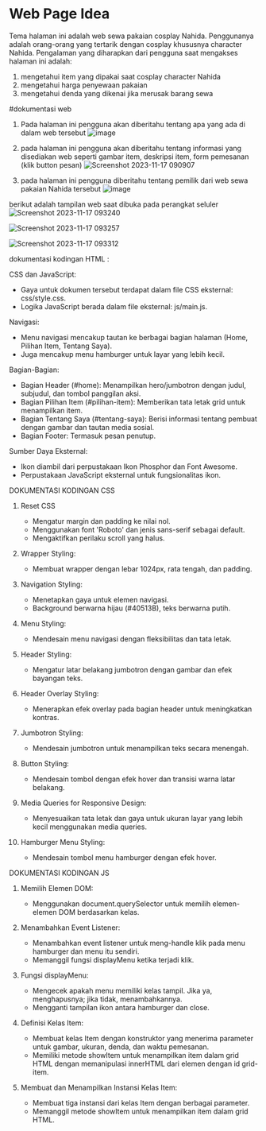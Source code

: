 # Web Page Idea
Tema halaman ini adalah web sewa pakaian cosplay Nahida. Penggunanya adalah orang-orang yang tertarik dengan cosplay khususnya character Nahida. 
Pengalaman yang diharapkan dari pengguna saat mengakses halaman ini adalah:
1. mengetahui item yang dipakai saat cosplay character Nahida
2. mengetahui harga penyewaan pakaian
3. mengetahui denda yang dikenai jika merusak barang sewa

#dokumentasi web 

1) Pada halaman ini pengguna akan diberitahu tentang apa yang ada di dalam web tersebut
![image](https://github.com/Unixhuman/UTS-Pemograman-Web/assets/146809846/5332187d-bc04-4ecf-ba7a-80c1ea0be633)

2) pada halaman ini pengguna akan diberitahu tentang informasi yang disediakan web seperti gambar item, deskripsi item, form pemesanan (klik button pesan)
![Screenshot 2023-11-17 090907](https://github.com/Unixhuman/UTS-Pemograman-Web/assets/146809846/2ec19972-53a6-4314-accd-71e45c7057c8)

3) pada halaman ini pengguna diberitahu tentang pemilik dari web sewa pakaian Nahida tersebut
![image](https://github.com/Unixhuman/UTS-Pemograman-Web/assets/146809846/3e58cc1b-c0db-42fd-85f7-3d01ac6ef7ca)

berikut adalah tampilan web saat dibuka pada perangkat seluler
![Screenshot 2023-11-17 093240](https://github.com/Unixhuman/UTS-Pemograman-Web/assets/146809846/352c5ee3-c33f-4137-accf-2e772138c1db)

![Screenshot 2023-11-17 093257](https://github.com/Unixhuman/UTS-Pemograman-Web/assets/146809846/311c3195-3c87-458e-a904-6292ea77ca1a)

![Screenshot 2023-11-17 093312](https://github.com/Unixhuman/UTS-Pemograman-Web/assets/146809846/e75b0213-f96b-452c-994e-f3976883332f)

dokumentasi kodingan HTML :

CSS dan JavaScript:
- Gaya untuk dokumen tersebut terdapat dalam file CSS eksternal: css/style.css.
- Logika JavaScript berada dalam file eksternal: js/main.js.

Navigasi:
- Menu navigasi mencakup tautan ke berbagai bagian halaman (Home, Pilihan Item, Tentang Saya).
- Juga mencakup menu hamburger untuk layar yang lebih kecil.

Bagian-Bagian:
- Bagian Header (#home):
  Menampilkan hero/jumbotron dengan judul, subjudul, dan tombol panggilan aksi.
- Bagian Pilihan Item (#pilihan-item):
  Memberikan tata letak grid untuk menampilkan item.
- Bagian Tentang Saya (#tentang-saya):
  Berisi informasi tentang pembuat dengan gambar dan tautan media sosial.
- Bagian Footer:
  Termasuk pesan penutup.

Sumber Daya Eksternal:
- Ikon diambil dari perpustakaan Ikon Phosphor dan Font Awesome.
- Perpustakaan JavaScript eksternal untuk fungsionalitas ikon.

DOKUMENTASI KODINGAN CSS
1. Reset CSS
   - Mengatur margin dan padding ke nilai nol.
   - Menggunakan font 'Roboto' dan jenis sans-serif sebagai default.
   - Mengaktifkan perilaku scroll yang halus.
     
2. Wrapper Styling:
   - Membuat wrapper dengan lebar 1024px, rata tengah, dan padding.

3. Navigation Styling:
   - Menetapkan gaya untuk elemen navigasi.
   - Background berwarna hijau (#40513B), teks berwarna putih.
     
4. Menu Styling:
   - Mendesain menu navigasi dengan fleksibilitas dan tata letak.

5. Header Styling:
   - Mengatur latar belakang jumbotron dengan gambar dan efek bayangan teks.

6. Header Overlay Styling:
   - Menerapkan efek overlay pada bagian header untuk meningkatkan kontras.

7. Jumbotron Styling:
   - Mendesain jumbotron untuk menampilkan teks secara menengah.

8. Button Styling:
   - Mendesain tombol dengan efek hover dan transisi warna latar belakang.

9. Media Queries for Responsive Design:
    - Menyesuaikan tata letak dan gaya untuk ukuran layar yang lebih kecil menggunakan media queries.

10. Hamburger Menu Styling:
    - Mendesain tombol menu hamburger dengan efek hover.


DOKUMENTASI KODINGAN JS

1. Memilih Elemen DOM:
   - Menggunakan document.querySelector untuk memilih elemen-elemen DOM berdasarkan kelas.

2. Menambahkan Event Listener:
   - Menambahkan event listener untuk meng-handle klik pada menu hamburger dan menu itu sendiri.
   - Memanggil fungsi displayMenu ketika terjadi klik.

3. Fungsi displayMenu:
   - Mengecek apakah menu memiliki kelas tampil. Jika ya, menghapusnya; jika tidak, menambahkannya.
   - Mengganti tampilan ikon antara hamburger dan close.

4. Definisi Kelas Item:
     - Membuat kelas Item dengan konstruktor yang menerima parameter untuk gambar, ukuran, denda, dan waktu pemesanan.
     - Memiliki metode showItem untuk menampilkan item dalam grid HTML dengan memanipulasi innerHTML dari elemen dengan id grid-item.
    
  5. Membuat dan Menampilkan Instansi Kelas Item:
     - Membuat tiga instansi dari kelas Item dengan berbagai parameter.
     - Memanggil metode showItem untuk menampilkan item dalam grid HTML.
